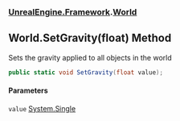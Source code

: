 ### [UnrealEngine.Framework](UnrealEngine_Framework.md 'UnrealEngine.Framework').[World](World.md 'UnrealEngine.Framework.World')
## World.SetGravity(float) Method
Sets the gravity applied to all objects in the world  
```csharp
public static void SetGravity(float value);
```
#### Parameters
<a name='UnrealEngine_Framework_World_SetGravity(float)_value'></a>
`value` [System.Single](https://docs.microsoft.com/en-us/dotnet/api/System.Single 'System.Single')  
  
